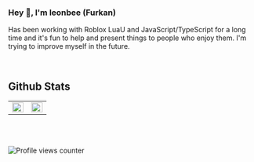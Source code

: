 ### Hey 👋, I'm leonbee (Furkan)

Has been working with Roblox LuaU and JavaScript/TypeScript for a long time and it's fun to help and present things to people who enjoy them. I'm trying to improve myself in the future.
 

<br/> 


## Github Stats  
<table><tr><td valign="top" width="50%">

<img src="https://github-readme-stats.vercel.app/api?username=leonbee1&show_icons=true&count_private=true&hide_border=true" align="left" style="width: 100%" />

</td><td valign="top" width="50%">

<img src="https://github-readme-stats.vercel.app/api/top-langs/?username=leonbee1&hide_border=true&layout=compact" align="left" style="width: 100%" />

</td></tr></table>  

<br/>  

  

<br/>  

![Profile views counter](https://komarev.com/ghpvc/?username=leonbee1&&style=flat-square)  

<br/> 
